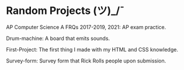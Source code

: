 # Random Projects (ツ)_/¯

AP Computer Science A FRQs 2017-2019, 2021: AP exam practice.

Drum-machine: A board that emits sounds.

First-Project: The first thing I made with my HTML and CSS knowledge.

Survey-form: Survey form that Rick Rolls people upon submission.

